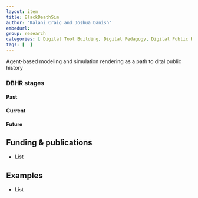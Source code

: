 ```yaml
---
layout: item
title: BlackDeathSim
author: "Kalani Craig and Joshua Danish"
embedurl: 
group: research
categories: [ Digital Tool Building, Digital Pedagogy, Digital Public History ]
tags: [  ]
---
```


Agent-based modeling and simulation rendering as a path to dital public history

### DBHR stages

#### Past

#### Current

#### Future


## Funding & publications

- List

## Examples 

- List




